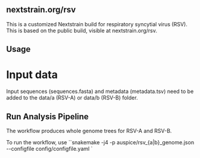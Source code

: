

## nextstrain.org/rsv

This is a customized Nextstrain build for respiratory syncytial virus (RSV). This is based on the public build, visible at nextstrain.org/rsv.


## Usage

# Input data

Input sequences (sequences.fasta) and metadata (metadata.tsv) need to be added to the data/a (RSV-A) or data/b (RSV-B) folder.

## Run Analysis Pipeline

The workflow produces whole genome trees for RSV-A and RSV-B.

To run the workflow, use ``snakemake -j4 -p auspice/rsv_{a|b}_genome.json --configfile config/configfile.yaml ` 

